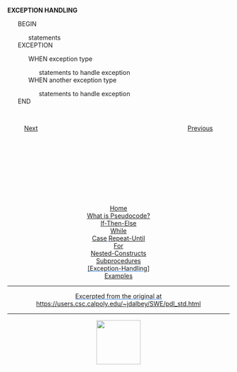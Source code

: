 **EXCEPTION HANDLING**
</p>

<ul>
BEGIN
    <ul>statements</ul>
    EXCEPTION
    <ul>WHEN exception type
        <ul>statements to handle exception</ul>
        WHEN another exception type
        <ul>statements to handle exception</ul>
    </ul>
END
</ul>

<div style="text-align: center; display: flex; justify-content: center; margin-top: 30px">

[Next](subprocedures.md)                        
[Previous](examples.md)

</div>

<div style="text-align: center; text-decoration: underline; text-decoration-color: #3486E3; margin-top: 150px;" markdown="1">

[Home](home.md)   
[What is Pseudocode?](what-is.md)  
[If-Then-Else](if-then-else.md)  
[While](while.md)  
[Case](case.md)
[Repeat-Until](repeat-until.md)  
[For](for.md)  
[Nested-Constructs](nested.md)  
[Subprocedures](subprocedures.md)  
[Exception-Handling]   
[Examples](examples.md)  
<div>


---
Excerpted from the original at https://users.csc.calpoly.edu/~jdalbey/SWE/pdl_std.html

---

<a href="https://brickmmo.com">
<img src="https://brickmmo.com/images/brickmmo-logo-horizontal.jpg" width="100">
</a>

